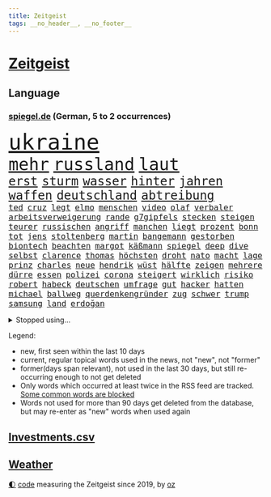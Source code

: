 ```yaml
---
title: Zeitgeist
tags: __no_header__, __no_footer__
---
```


# [Zeitgeist](https://oliz.io/zeitgeist/)

## Language

<h3><a href="https://www.spiegel.de" target="_blank">spiegel.de</a> (German, 5 to 2 occurrences)</h3>
<p style="font-family:monospace">
<span style="font-size:32pt"><a href="news_links.html#ukraine" class="current">ukraine</a></span>
<br>
<span style="font-size:25pt"><a href="news_links.html#mehr" class="current">mehr</a></span>
<span style="font-size:25pt"><a href="news_links.html#russland" class="current">russland</a></span>
<span style="font-size:25pt"><a href="news_links.html#laut" class="current">laut</a></span>
<br>
<span style="font-size:18pt"><a href="news_links.html#erst" class="current">erst</a></span>
<span style="font-size:18pt"><a href="news_links.html#sturm" class="current">sturm</a></span>
<span style="font-size:18pt"><a href="news_links.html#wasser" class="current">wasser</a></span>
<span style="font-size:18pt"><a href="news_links.html#hinter" class="current">hinter</a></span>
<span style="font-size:18pt"><a href="news_links.html#jahren" class="current">jahren</a></span>
<span style="font-size:18pt"><a href="news_links.html#waffen" class="current">waffen</a></span>
<span style="font-size:18pt"><a href="news_links.html#deutschland" class="current">deutschland</a></span>
<span style="font-size:18pt"><a href="news_links.html#abtreibung" class="current">abtreibung</a></span>
<br>
<span style="font-size:12pt"><a href="news_links.html#ted" class="current">ted</a></span>
<span style="font-size:12pt"><a href="news_links.html#cruz" class="current">cruz</a></span>
<span style="font-size:12pt"><a href="news_links.html#legt" class="current">legt</a></span>
<span style="font-size:12pt"><a href="news_links.html#elmo" class="new">elmo</a></span>
<span style="font-size:12pt"><a href="news_links.html#menschen" class="current">menschen</a></span>
<span style="font-size:12pt"><a href="news_links.html#video" class="current">video</a></span>
<span style="font-size:12pt"><a href="news_links.html#olaf" class="current">olaf</a></span>
<span style="font-size:12pt"><a href="news_links.html#verbaler" class="new">verbaler</a></span>
<span style="font-size:12pt"><a href="news_links.html#arbeitsverweigerung" class="new">arbeitsverweigerung</a></span>
<span style="font-size:12pt"><a href="news_links.html#rande" class="current">rande</a></span>
<span style="font-size:12pt"><a href="news_links.html#g7gipfels" class="current">g7gipfels</a></span>
<span style="font-size:12pt"><a href="news_links.html#stecken" class="current">stecken</a></span>
<span style="font-size:12pt"><a href="news_links.html#steigen" class="current">steigen</a></span>
<span style="font-size:12pt"><a href="news_links.html#teurer" class="current">teurer</a></span>
<span style="font-size:12pt"><a href="news_links.html#russischen" class="current">russischen</a></span>
<span style="font-size:12pt"><a href="news_links.html#angriff" class="current">angriff</a></span>
<span style="font-size:12pt"><a href="news_links.html#manchen" class="current">manchen</a></span>
<span style="font-size:12pt"><a href="news_links.html#liegt" class="current">liegt</a></span>
<span style="font-size:12pt"><a href="news_links.html#prozent" class="current">prozent</a></span>
<span style="font-size:12pt"><a href="news_links.html#bonn" class="current">bonn</a></span>
<span style="font-size:12pt"><a href="news_links.html#tot" class="current">tot</a></span>
<span style="font-size:12pt"><a href="news_links.html#jens" class="current">jens</a></span>
<span style="font-size:12pt"><a href="news_links.html#stoltenberg" class="current">stoltenberg</a></span>
<span style="font-size:12pt"><a href="news_links.html#martin" class="current">martin</a></span>
<span style="font-size:12pt"><a href="news_links.html#bangemann" class="new">bangemann</a></span>
<span style="font-size:12pt"><a href="news_links.html#gestorben" class="current">gestorben</a></span>
<span style="font-size:12pt"><a href="news_links.html#biontech" class="current">biontech</a></span>
<span style="font-size:12pt"><a href="news_links.html#beachten" class="current">beachten</a></span>
<span style="font-size:12pt"><a href="news_links.html#margot" class="current">margot</a></span>
<span style="font-size:12pt"><a href="news_links.html#käßmann" class="new">käßmann</a></span>
<span style="font-size:12pt"><a href="news_links.html#spiegel" class="current">spiegel</a></span>
<span style="font-size:12pt"><a href="news_links.html#deep" class="current">deep</a></span>
<span style="font-size:12pt"><a href="news_links.html#dive" class="new">dive</a></span>
<span style="font-size:12pt"><a href="news_links.html#selbst" class="current">selbst</a></span>
<span style="font-size:12pt"><a href="news_links.html#clarence" class="new">clarence</a></span>
<span style="font-size:12pt"><a href="news_links.html#thomas" class="current">thomas</a></span>
<span style="font-size:12pt"><a href="news_links.html#höchsten" class="current">höchsten</a></span>
<span style="font-size:12pt"><a href="news_links.html#droht" class="current">droht</a></span>
<span style="font-size:12pt"><a href="news_links.html#nato" class="current">nato</a></span>
<span style="font-size:12pt"><a href="news_links.html#macht" class="current">macht</a></span>
<span style="font-size:12pt"><a href="news_links.html#lage" class="current">lage</a></span>
<span style="font-size:12pt"><a href="news_links.html#prinz" class="current">prinz</a></span>
<span style="font-size:12pt"><a href="news_links.html#charles" class="current">charles</a></span>
<span style="font-size:12pt"><a href="news_links.html#neue" class="current">neue</a></span>
<span style="font-size:12pt"><a href="news_links.html#hendrik" class="current">hendrik</a></span>
<span style="font-size:12pt"><a href="news_links.html#wüst" class="current">wüst</a></span>
<span style="font-size:12pt"><a href="news_links.html#hälfte" class="current">hälfte</a></span>
<span style="font-size:12pt"><a href="news_links.html#zeigen" class="current">zeigen</a></span>
<span style="font-size:12pt"><a href="news_links.html#mehrere" class="current">mehrere</a></span>
<span style="font-size:12pt"><a href="news_links.html#dürre" class="current">dürre</a></span>
<span style="font-size:12pt"><a href="news_links.html#essen" class="current">essen</a></span>
<span style="font-size:12pt"><a href="news_links.html#polizei" class="current">polizei</a></span>
<span style="font-size:12pt"><a href="news_links.html#corona" class="current">corona</a></span>
<span style="font-size:12pt"><a href="news_links.html#steigert" class="new">steigert</a></span>
<span style="font-size:12pt"><a href="news_links.html#wirklich" class="current">wirklich</a></span>
<span style="font-size:12pt"><a href="news_links.html#risiko" class="current">risiko</a></span>
<span style="font-size:12pt"><a href="news_links.html#robert" class="current">robert</a></span>
<span style="font-size:12pt"><a href="news_links.html#habeck" class="current">habeck</a></span>
<span style="font-size:12pt"><a href="news_links.html#deutschen" class="current">deutschen</a></span>
<span style="font-size:12pt"><a href="news_links.html#umfrage" class="current">umfrage</a></span>
<span style="font-size:12pt"><a href="news_links.html#gut" class="current">gut</a></span>
<span style="font-size:12pt"><a href="news_links.html#hacker" class="current">hacker</a></span>
<span style="font-size:12pt"><a href="news_links.html#hatten" class="current">hatten</a></span>
<span style="font-size:12pt"><a href="news_links.html#michael" class="current">michael</a></span>
<span style="font-size:12pt"><a href="news_links.html#ballweg" class="new">ballweg</a></span>
<span style="font-size:12pt"><a href="news_links.html#querdenkengründer" class="new">querdenkengründer</a></span>
<span style="font-size:12pt"><a href="news_links.html#zug" class="current">zug</a></span>
<span style="font-size:12pt"><a href="news_links.html#schwer" class="current">schwer</a></span>
<span style="font-size:12pt"><a href="news_links.html#trump" class="current">trump</a></span>
<span style="font-size:12pt"><a href="news_links.html#samsung" class="current">samsung</a></span>
<span style="font-size:12pt"><a href="news_links.html#land" class="current">land</a></span>
<span style="font-size:12pt"><a href="news_links.html#erdoğan" class="current">erdoğan</a></span>
</p>
<details>
<summary>Stopped using...</summary>
<p class="former" style="font-size:12pt">
aufgerufen(615) aussicht(615) tobt(615) vfl(615) wolfsburg(615) drama(614) geschichten(614) wirkte(614) gefährden(613) herbert(613) nötig(613) siegt(613) tieren(613) torjäger(613) vergeblich(613) achtelfinale(612) depressionen(612) einzelhandel(612) italiens(612) sicherheitsbehörden(612) usaußenminister(612) bücher(611) ebenfalls(611) entwarnung(611) jugend(611) lebenslanger(611) marcel(611) präsidentschaftswahl(611) senat(611) woran(611) angeblichen(610) boot(610) bundespolizei(610) daher(610) inter(610) krankenhäusern(610) negativ(610) scheinen(610) sechsten(610) ungewöhnlich(610) xi(610) bochum(609) debüt(609) ignoriert(609) leiten(609) rb(609) rennen(609) ringt(609) stets(609) streng(609) 130(608) aktien(608) bmw(608) brutale(608) bundesweite(608) einzug(608) erneute(608) gewaltige(608) meldete(608) serien(608) uhr(608) vergewaltigt(608) weshalb(608) wieler(608) zweier(608) ankunft(607) bekämpfung(607) entlässt(607) fabrik(607) freiburg(607) geschrieben(607) kaputt(607) kochinstitut(607) landkreis(607) mali(607) seltenen(607) verheerenden(607) übt(607) bittere(606) dietmar(606) geändert(606) himmel(606) konzentrieren(606) walter(606) österreichs(606) andré(605) berichte(605) coronaimpfstoff(605) gebaut(605) kennt(605) konflikte(605) nominiert(605) rechtsextreme(605) schuldig(605) suspendiert(605) venezuela(605) verteilt(605) angebliche(604) beschwerden(604) bestimmt(604) diplomaten(604) erkennen(604) leid(604) regionen(604) stück(604) trennt(604) großbritanniens(603) härter(603) nahmen(603) politikerinnen(603) radsport(603) verteilung(603) wofür(603) zusammenarbeit(603) ehre(602) eindämmen(602) ertragen(602) finanzieren(602) kulissen(602) sc(602) schadet(602) studien(602) karte(601) punkten(601) richtige(601) e(600) manuel(600) reiste(600) trafen(600) 61(599) freilassung(599) geldstrafe(599) marke(599) meist(599) times(599) beschließen(598) ergibt(598) gestürzt(598) schwester(598) leichte(597) männliche(597) womit(597) 900(596) attentäter(596) entwickeln(596) kehrte(596) aktie(594) beantragt(594) geprägt(594) half(594) park(594) sendung(594) töten(594) 28(593) ministerpräsidentin(593) zukünftig(593) bande(592) mangel(592) verzweifelten(592) beiträge(591) beteiligen(591) marsch(591) rechtzeitig(591) rkichef(591) anzeichen(590) brechen(590) erderwärmung(590) geimpft(590) nachgewiesen(590) rivale(590) abgewiesen(589) pandemiebekämpfung(589) rettete(589) treiben(589) architekt(588) empfängt(587) erinnerung(587) händler(587) praktisch(587) enttäuschung(586) fernsehen(585) meines(585) iss(584) moderatorin(584) rose(584) überschritten(584) kracht(583) verhandeln(583) digital(582) nirgendwo(582) fortsetzung(581) papier(581) begrüßt(580) coronaauflagen(580) engpässe(580) hausarrest(580) rückstand(580) startete(580) bester(579) leider(578) sportler(578) ämter(578) erstochen(577) hand(577) trauern(577) enthüllungen(576) 2010(575) benötigen(575) bundeswehrsoldaten(575) jurist(575) runden(575) lockerungen(574) gewarnt(573) aktivist(572) termine(570) schwung(569) erfolgreichen(568) sogenannten(568) gruppen(567) gesundheitliche(566) laufbahn(562) unterbrochen(561) drohne(558) grüner(558) inseln(557) ungewöhnlichen(557) bbc(556) verursachte(555) csupolitiker(552) gewusst(548) aktionen(547) bösen(547) flog(543) erben(533) londons(527) nachrichtenagentur(511) unzureichend(472) direkten(470) bein(469) 4000(467) herren(467) konkreten(466) niemals(455) promille(454) inzidenzen(451) geimpften(449) elfjährigen(447) verantwortliche(445) investor(442) 15jähriger(439) prozessauftakt(423) airline(417) banken(414) genesen(396) nationaltrainer(390) schwerste(390) besonderes(389) johansson(384) genossen(379) kugel(379) gefilmt(377) gesichtet(374) stärkere(372) riesiger(371) argument(368) formiert(359) höherer(357) stundenlang(357) eröffnung(354) terroranschlag(352) profil(349) staatschefs(346) verwandten(343) veröffentlichung(341) absolviert(339) vierter(338) kilogramm(337) kämpften(335) festgehalten(333) schließung(333) gewartet(331) ralf(330) c(323) global(321) hamburgs(320) sichtbar(319) holocaustüberlebende(318) schutzmaßnahmen(318) vollständige(317) gremium(315) verzögerung(314) gesund(313) superstars(313) amoklauf(312) inszenieren(312) fossilen(310) jinping(306) sirenen(306) 700(304) schuhe(304) unterdrückung(304) garage(301) konzerns(301) dirk(293) europäisches(293) lina(292) zurückziehen(291) betreffen(290) günstiges(289) regierte(289) paket(288) kohleausstieg(284) wahrscheinlicher(284) hoffenheim(283) löscht(283) gemeinschaft(278) grenzzaun(278) papiere(277) befreiung(275) tsg(275) ließe(274) optimismus(274) teamkollege(273) erreichte(270) integration(269) kalten(266) wachsende(266) basis(264) manuela(263) befragt(262) entstanden(262) spiegelkorrespondent(261) elfjährige(260) jeffrey(259) vorteil(259) denkbar(255) historisches(255) bruch(254) floyd(254) zürich(254) auftritten(253) landtagswahl(253) abhängigkeit(252) belfast(252) jüdischen(252) schwesig(252) vorfeld(252) großbank(251) militärmanöver(251) verirrt(251) exportiert(250) kursieren(249) aufholjagd(248) australiens(247) rechtsradikale(247) höhle(246) gehofft(244) minus(244) beider(243) dreier(243) station(243) mischen(242) zentralen(242) krankenkasse(241) empfehlen(240) verschlechtert(238) wilde(238) swiss(237) bizarren(236) gedrängt(236) stau(236) einschätzungen(235) follower(235) betrunken(233) kürze(233) spiegelrecherchen(233) rangnick(231) rosa(231) rotterdam(230) emir(229) vereinbart(229) importieren(225) schick(225) penny(224) police(224) umsetzung(224) einsturz(223) polnischer(223) kommentiert(221) ungewöhnliche(220) verhandler(220) kardashian(217) rechtsextremer(217) vorwand(215) beliebt(214) houston(214) marschiert(214) porträtiert(214) tornados(214) superreiche(213) westlicher(212) netflixserie(211) genf(209) case(207) unterhaltung(205) breite(204) falle(204) fußballs(204) globaler(204) hinrichtungen(204) unosicherheitsrat(203) vorsitzender(203) rufe(202) getrennte(200) militärischen(200) stürzten(199) khan(198) quadrat(196) taucht(196) pech(194) stillen(194) vorstandschef(193) aufgespürt(192) auseinandersetzungen(192) außenministerium(192) entsteht(191) nagel(191) erwägen(188) management(188) modernisieren(187) ozean(187) vergangenes(187) amtsinhaber(186) meldung(185) menschenrechtslage(185) enormen(184) kanal(184) aston(183) falsches(182) sportliche(180) videochat(180) bestrafen(179) texte(179) verabschieden(179) unterirdischen(178) vollzogen(177) kuleba(175) unglücklich(175) brown(174) cnn(174) ewig(173) showdown(173) stimmte(173) erzwingen(172) geschildert(172) rasch(171) erleidet(170) juan(170) miliz(170) aufmischen(169) zuständig(169) downing(168) emotionale(168) geflohene(167) kriegsverbrecher(167) kriegsgebiet(166) pur(166) gleisen(165) maradona(165) rechtsstaat(165) südpazifik(165) offenbarte(164) langjährigen(163) kehrtwende(162) chinesisches(161) parat(160) supermärkten(160) alleingelassen(159) südosten(159) asien(158) deuten(158) gewaltigen(158) highlight(158) nutzlos(158) sozialleistungen(158) ingolstadt(157) krim(156) psychologin(156) schlüssel(156) juristischen(155) königlichen(155) sicherheitsgarantien(155) vorm(155) öffnete(155) ansprüche(154) carola(154) donezk(154) gefühlen(153) podcasts(153) mühsam(151) vatikans(151) zusammenhalt(151) elite(150) fähre(150) waffenstillstand(150) grafik(149) einbrecher(148) drohung(147) schwieriger(146) baute(145) mild(145) aggressive(144) dominant(144) nowitzki(144) nutzten(144) benutzen(143) trikot(143) dallas(141) mavericks(141) schnelltest(140) bundesarbeitsminister(139) einstufung(139) spendet(139) vielfalt(139) großbrand(138) streiken(138) albert(137) angebracht(137) anhand(135) teppich(135) täuschung(135) 1972(134) fitness(134) iraner(134) katars(134) allzeithoch(133) defizite(133) journalismus(133) testpflicht(133) zögerliche(133) anrede(132) elektronisch(132) handelte(132) klassenraum(132) population(132) speziell(132) verzweifeln(132) eigner(131) bestand(130) diabetes(130) gespürt(130) texanische(130) auffällig(129) satellitenbildern(128) serebrennikow(128) einheiten(127) massenmord(127) präsidium(127) ergeben(125) fehlverhalten(125) solo(125) fahrlässiger(124) scotland(124) staatengemeinschaft(124) yard(124) 23jährige(123) ehrendoktorwürde(122) missbrauchte(122) siegeszug(122) philosoph(121) regierungssitz(121) reichensteuer(121) schwarzenegger(121) bejubelt(120) reformiert(120) währungsfonds(120) dramatischer(119) fürchtete(119) knappe(119) monster(119) salah(118) artgenossen(117) zweistellige(117) neuseeländische(116) seoul(116) anhalten(115) diebstahls(115) untersuchungsbericht(115) akt(114) gedemütigt(114) herbei(114) lasten(114) pflegt(114) krasse(113) sarkastisch(113) don(112) sitz(112) tablet(112) verkehrskontrolle(112) abgedeckt(111) it(111) sturmböen(111) sturmtief(111) ansehen(110) gründlich(110) aufsichtsrat(109) funk(109) klares(108) zivilen(108) 40000(107) bezos(107) bnd(107) menschenrechtskommissarin(107) nestlé(107) realitystar(107) anzahl(106) sportlerin(106) glücksspiel(105) heidi(105) klum(105) initiative(104) prescht(104) theis(104) fieber(103) kluge(103) maus(103) zurückgewiesen(103) dubiosen(102) umzusetzen(102) windhorst(102) 80jährige(101) bretagne(101) flugkörper(101) travis(101) vergleichen(101) agent(100) befanden(100) pannen(100) spitzenkandidatin(100) überlebende(100) abgestimmt(99) baltischen(99) scott(99) taktik(99) litt(98) tinder(98) vorletzten(98) schwarzmeerflotte(97) sklaverei(97) impfdosis(96) rapperin(96) auslöst(95) westafrikanischen(95) beschwören(94) ressourcen(94) abgekommen(93) bibi(93) gewinnerin(93) pittsburgh(93) steelers(93) besatzung(92) prorussischer(92) regionalbahn(92) ukrainern(92) zähen(92) 1100(91) auftrat(91) austausch(91) bildungsnewsletter(91) donnerstagmorgen(91) putinregime(91) sicherheitsinteressen(91) ölpreis(91) anzutreten(90) auswanderern(90) dächer(90) missbrauchsfälle(90) nrwwahl(90) studio(90) örtlichen(90) absolvieren(89) geschäftsmänner(89) itzehoe(89) molotowcocktails(89) rosneft(89) schulklasse(89) babynahrung(88) bewaffnen(88) chefdiplomat(88) linkspartei(88) zunehmen(88) asienreise(87) dog(87) abbott(86) ampeln(86) ausländer(86) ferne(86) klimastiftung(86) robust(86) tina(86) waffenlobby(86) einstiger(85) graf(85) netrebko(85) radio(85) sperrte(85) treuen(85) vorankommen(85) achim(84) finnische(84) importstopp(84) luftschutzkeller(84) olena(84) reisegruppe(84) trickst(84) bekundet(83) exfreundin(83) fame(83) frauenleiche(83) gefangenschaft(83) netzsperren(83) obergrenze(83) schlucken(83) söldner(83) ungleiche(83) wappnen(83) amazonas(82) flächendeckend(82) iranische(82) lufthansatochter(82) rabatt(82) spendenaktion(82) terminals(82) austricksen(81) bundesgebiet(81) entnazifizierung(81) fotoprojekt(81) goldene(81) irpin(81) nächte(81) regisseurs(81) tweets(81) unterlegene(81) zugegeben(81) abhang(80) andauern(80) anden(80) ansteigen(80) cduministerpräsident(80) flüchtlingspolitik(80) fratzscher(80) innern(80) klassenerhalt(80) kot(80) schlaflose(80) aktionär(79) andrzej(79) duo(79) geschieht(79) hack(79) mädchens(79) pasta(79) scheinbar(79) wohngebiete(79) zank(79) altbundeskanzler(78) entbindungsstation(78) kriegswoche(78) wortbruch(78) ed(77) geschlossenen(77) bewegenden(76) dunkelziffer(76) entschlüsselt(76) links(76) pries(76) angriffskrieges(75) einsame(75) entlastungspaket(75) nutzern(75) rauchentwicklung(75) sexualisierte(75) sowjetpanzer(75) vereinbarte(75) handelsbeziehungen(74) ramstein(74) rar(74) tänzer(74) ablenkungsmanöver(73) destabilisieren(73) einmaligen(73) fürst(73) fürstin(73) hilflosigkeit(73) institutionen(73) kleidungsstück(73) sheeran(73) best(72) fachteam(72) fehlleistungen(72) fernsehsender(72) lieder(72) sibirien(72) sukyeol(72) yoon(72) delegationen(71) ernsthaften(71) kalt(71) magath(71) organisierte(71) aussagt(70) boliden(70) ergab(70) li(70) metro(70) mist(70) mittwochmorgen(70) nähten(70) philippinischen(70) umgangen(70) downsyndrom(69) hungersnot(69) kraftstoff(69) mythen(69) peinliche(69) ukrainisch(69) assad(68) benachbarte(68) erfordert(68) sainz(68) true(68) cicero(67) exministerpräsident(67) faulheit(67) liveübertragung(67) nazanin(67) regie(67) verweis(67) zaghariratcliffe(67) firmengründer(66) neugeborene(66) pauschalen(66) vereint(66) überträgt(66) abtreibungsgesetz(65) erläutert(65) event(65) gegenbauer(65) natoübung(65) rhetorik(65) versenken(65) brüsseler(64) formel1rennen(64) psychologischer(64) riecht(64) bekunden(63) gräuel(63) interkontinentalrakete(63) kriegstage(63) poleposition(63) sandsäcken(63) sardinien(63) zusätzlicher(63) gebirge(62) gerichtssaal(62) humor(62) suchaktion(62) trophäe(62) impfpassskandal(61) jamaikakoalition(61) zuflucht(61) charakter(60) fahrgeschäfts(60) landesvorsitzende(60) lauschen(60) sascha(60) shanghais(60) turbo(60) fair(59) finanzchef(59) gegenwind(59) ruder(59) weichen(59) übernachten(59) ag(58) auslösen(58) christdemokraten(58) klimabewegung(58) missglückt(58) national(58) bühnen(57) rau(57) spannung(57) verbalen(57) afdabgeordneten(56) beruflichen(56) bremser(56) decke(56) mikrofon(56) streitereien(56) verspielte(56) zusammenstößen(56) anklagen(55) cabello(55) colonna(55) faktisch(55) islamistischer(55) reedereien(55) schwerverletzte(55) unterbrechung(55) geöffnet(54) wahrscheinlichkeit(54) wappnet(54) überfährt(54) butscha(53) einbrechen(53) gerd(53) lehrern(53) pakistans(53) reguläre(53) stadtteilen(53) wildnis(53) elend(52) großmutter(52) positives(52) hungerkrisen(51) litauischer(51) rechenschaft(51) schauspiel(51) arts(50) diplomat(50) helfern(50) imran(50) journalistinnen(50) mundnasenschutz(50) privathaushalte(50) terrors(50) updates(50) zweitgrößten(50) abgetrieben(49) bahnübergang(49) ehrenmord(49) einlass(49) impfkommission(49) konstanz(49) latein(49) vorfalls(49) gesamtsieg(48) kerzen(48) mietpreise(48) ostküste(48) titelkurs(48) umzugehen(48) wmvorrunde(48) leni(47) griechischer(46) mrs(46) patrik(46) rhabarber(46) andernfalls(45) beirren(45) cannes(45) lauterbachs(45) note(45) solingen(45) techniken(45) call(44) dwayne(44) ergreift(44) gastauftritt(44) habitus(44) haskins(44) kreditkarten(44) aushebeln(43) techmilliardär(43) 75000(42) anfragen(42) angeführt(42) beseitigen(42) georgiewa(42) iwfchefin(42) kristalina(42) pornoseite(42) schwedischen(42) öltanker(42) übungen(42) absehbar(41) better(41) klopps(41) run(41) sicherheitskräften(41) spitzenkoch(41) visite(41) bulls(40) chicago(40) cronenberg(40) entsprechendes(40) erstattet(40) implodieren(40) partout(40) anwesenheit(39) championsleaguesieg(39) dc(39) gebildet(39) konzepten(39) panikattacke(39) abnutzungskrieg(38) besatzungen(38) cessna(38) fach(38) gentleman(38) hitzig(38) kreditkartendaten(38) nbaplayoffs(38) stall(38) auftraggeber(37) beleuchtung(37) diversität(37) generalstaatsanwaltschaft(37) internierungslager(37) unterm(37) urin(37) wirtschaftsgrößen(37) zelebriert(37) chatgruppe(36) geflohenen(36) interviews(36) pokalfinale(36) streich(36) bert(35) errichten(35) gedruckt(35) heimrennen(35) hektik(35) romy(35) enthüllung(34) massengräber(34) niederzulegen(34) parteichefin(34) starbucks(34) 2009(33) ablesen(33) betrugsvorwürfen(33) brocken(33) exregierungschef(33) harter(33) nördlichen(33) abgeordneter(32) ausgiebig(32) erfuhr(32) hartem(32) kopenhagen(32) staatsanwaltschaften(32) süchtig(32) unterliegt(32) würdigt(32) löffeln(31) meeressäuger(31) schwesigs(31) seeblockade(31) thiago(31) anhören(30) eishockeywm(30) lokalpolitiker(30) zustände(30) catherine(29) ehrt(29) eingeschätzt(29) irreführender(29) kühl(29) ancelotti(28) bezweckt(28) brände(28) carlo(28) engländer(28) gläserne(28) mangelnder(28) salvador(28) sohns(28) verbliebene(28) a350(27) act(27) franzosen(27) hsbc(27) kreisliga(27) lektion(27) satire(27) abgesetzter(26) gaslieferstopps(26) spiegelbild(26) trennten(26) bundesverwaltungsgericht(25) gepardpanzer(25) ikonische(25) mckinsey(25) palästinensischen(25) werkzeug(25) annehmen(24) entzug(24) extremhitze(24) fluggeräte(24) gesetzte(24) kartenzahlungen(24) nutzerinnen(24) renovierung(24) steuerhinterziehung(24) appellieren(23) d'italia(23) eindrücklich(23) giro(23) involviert(23) mangelhafte(23) uneinigkeit(23) unsichere(23) anonymen(22) ehrenpreis(22) entwaldung(22) erforschung(22) gebetet(22) mehreinnahmen(22) nötigung(22) zeitfahren(22) airport(21) ber(21) empfohlen(21) ewan(21) gewaltverbrechens(21) hauptstadtflughafen(21) kapert(21) kontinente(21) motorisierten(21) testverhaltens(21) verdorren(21) verlaufen(21) verzweiflung(21) vorführt(21) beckers(20) helmen(20) kundschaft(20) simplen(20) sozialdemokrat(20) amtskollege(19) computer(19) erlass(19) feedback(19) gewaltvorwürfe(19) geplantes(18) komponiert(18) neuneurotickets(18) nordirlands(18) ständiger(18) sutter(18) unternehmern(18) wirre(18) yvonne(18) 14jährigen(17) kopfschmerzen(17) musikern(17) unterlagen(17) about(16) ausgebaut(16) gebrauchen(16) kryptoqueen(16) mental(16) nft(16) suleiman(16) viersen(16) wütete(16) 105(15) ecuadorianer(15) gefahndet(15) homolka(15) kollegs(15) maverickpremiere(15) umweltorganisation(15) unterhauses(15) 152(14) abspeisen(14) ackerbau(14) atomwaffenprogramm(14) ehrenpalme(14) hindley(14) jai(14) laune(14) leverkusens(14) schutzmasken(14) tschechen(14) veganen(14) vorwahl(14) yates(14) ölraffinerie(14) ablehnt(13) black(13) fahimi(13) profifußball(13) relegation(13) rundfunkanstalt(13) yasmin(13) 31jähriger(12) beileid(12) conference(12) finnischen(12) qualitäten(12) time(12) totes(12) vermelden(12) waffengewalt(12) zerstrittener(12) zuschalten(12) überraschungssieg(12) anzumerken(11) basta(11) erschien(11) herrschende(11) klimazielen(11) latzel(11) pastor(11) privatleben(11) selbstversuch(11) urlaubsziel(11)
</p>
</details>
<p>Legend:
<ul>
<li><span class="new">new</span>, first seen within the last 10 days</li>
<li><span class="current">current</span>, regular topical words used in the news, not "new", not "former"</li>
<li><span class="former">former(days span relevant)</span>, not used in the last 30 days, but still re-occurring enough to not get deleted</li>
<li>Only words which occurred at least twice in the RSS feed are tracked. <a href="language/filters.py">Some common words are blocked</a></li>
<li>Words not used for more than 90 days get deleted from the database, but may re-enter as "new" words when used again</li>
</ul>
</p>

## [Investments](investments.html)[.csv](investments.csv)

## [Weather](weather.html)

<footer>
<a href="javascript:toggleTheme()" class="nav">🌓</a>
<a href="https://github.com/ooz/zeitgeist">code</a> measuring the Zeitgeist since 2019, by <a href="https://oliz.io">oz</a>
</footer>
